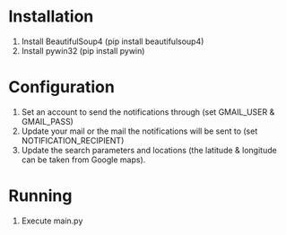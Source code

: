 # Installation
1. Install BeautifulSoup4 (pip install beautifulsoup4)
2. Install pywin32 (pip install pywin)

# Configuration
1. Set an account to send the notifications through (set GMAIL_USER & GMAIL_PASS)
2. Update your mail or the mail the notifications will be sent to (set NOTIFICATION_RECIPIENT)
3. Update the search parameters and locations (the latitude & longitude can be taken from Google maps).

# Running
1. Execute main.py